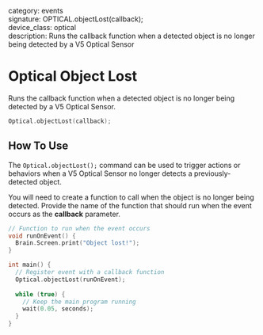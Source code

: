 category: events  
signature: OPTICAL.objectLost(callback);  
device_class: optical  
description: Runs the callback function when a detected object is no longer being detected by a V5 Optical Sensor  

# Optical Object Lost

Runs the callback function when a detected object is no longer being detected by a V5 Optical Sensor.

```cpp
Optical.objectLost(callback);
```

## How To Use

The `Optical.objectLost();` command can be used to trigger actions or behaviors when a V5 Optical Sensor no longer detects a previously-detected object.

You will need to create a function to call when the object is no longer being detected. Provide the name of the function that should run when the event occurs as the **callback** parameter.

```cpp
// Function to run when the event occurs
void runOnEvent() {
  Brain.Screen.print("Object lost!");
}

int main() {
  // Register event with a callback function
  Optical.objectLost(runOnEvent);
  
  while (true) {
    // Keep the main program running
    wait(0.05, seconds);
  }
}
```

<advanced>
</advanced>







